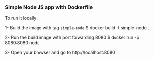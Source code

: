 ### Simple Node JS app with Dockerfile


To run it locally:

1- Build the image with tag `simple-node`
$ docker build -t simple-node .

2- Run the build image with port forwarding 8080
$ docker run -p 8080:8080 node

3- Open your browser and go to http://localhost:8080